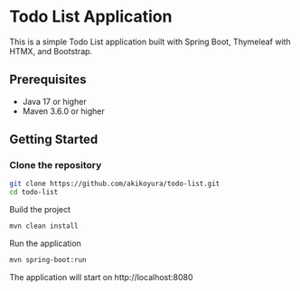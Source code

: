 # Todo List Application

This is a simple Todo List application built with Spring Boot, Thymeleaf with HTMX, and Bootstrap.

## Prerequisites

- Java 17 or higher
- Maven 3.6.0 or higher

## Getting Started

### Clone the repository

```bash
git clone https://github.com/akikoyura/todo-list.git
cd todo-list
```

Build the project

```bash 
mvn clean install
```

Run the application

```bash
mvn spring-boot:run
```
The application will start on http://localhost:8080
